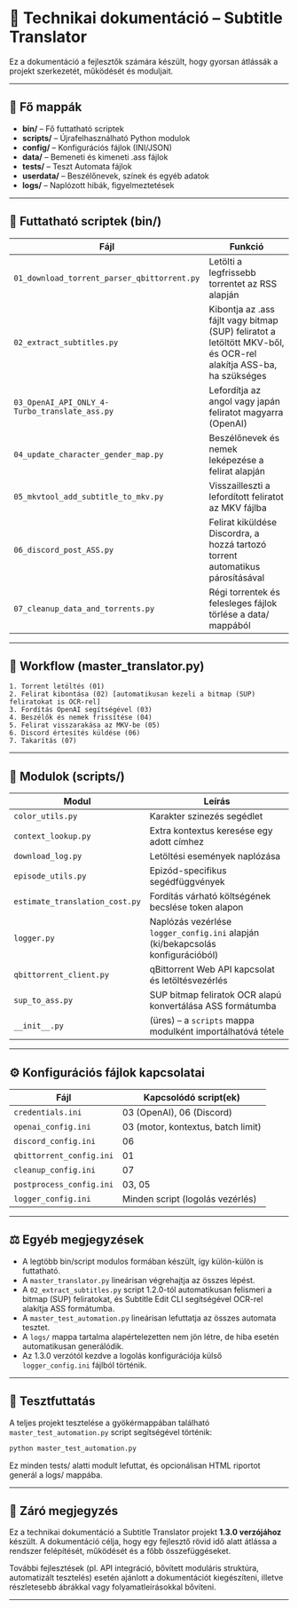 # 🧠 Technikai dokumentáció – Subtitle Translator

Ez a dokumentáció a fejlesztők számára készült, hogy gyorsan átlássák a projekt szerkezetét, működését és moduljait.

---

## 📁 Fő mappák

* **bin/** – Fő futtatható scriptek
* **scripts/** – Újrafelhasználható Python modulok
* **config/** – Konfigurációs fájlok (INI/JSON)
* **data/** – Bemeneti és kimeneti .ass fájlok
* **tests/** – Teszt Automata fájlok
* **userdata/** – Beszélőnevek, színek és egyéb adatok
* **logs/** – Naplózott hibák, figyelmeztetések

---

## 🧹 Futtatható scriptek (bin/)

| Fájl                                          | Funkció                                                                                                          |
| --------------------------------------------- | ---------------------------------------------------------------------------------------------------------------- |
| `01_download_torrent_parser_qbittorrent.py`   | Letölti a legfrissebb torrentet az RSS alapján                                                                   |
| `02_extract_subtitles.py`                     | Kibontja az .ass fájlt vagy bitmap (SUP) feliratot a letöltött MKV-ből, és OCR-rel alakítja ASS-ba, ha szükséges |
| `03_OpenAI_API_ONLY_4-Turbo_translate_ass.py` | Lefordítja az angol vagy japán feliratot magyarra (OpenAI)                                                       |
| `04_update_character_gender_map.py`           | Beszélőnevek és nemek leképezése a felirat alapján                                                               |
| `05_mkvtool_add_subtitle_to_mkv.py`           | Visszailleszti a lefordított feliratot az MKV fájlba                                                             |
| `06_discord_post_ASS.py`                      | Felirat kiküldése Discordra, a hozzá tartozó torrent automatikus párosításával |
| `07_cleanup_data_and_torrents.py`             | Régi torrentek és felesleges fájlok törlése a data/ mappából                                                     |

---

## 🔄 Workflow (master\_translator.py)

```text
1. Torrent letöltés (01)
2. Felirat kibontása (02) [automatikusan kezeli a bitmap (SUP) feliratokat is OCR-rel]
3. Fordítás OpenAI segítségével (03)
4. Beszélők és nemek frissítése (04)
5. Felirat visszarakása az MKV-be (05)
6. Discord értesítés küldése (06)
7. Takarítás (07)
```

---

## 🧱 Modulok (scripts/)

| Modul                          | Leírás                                                                          |
| ------------------------------ | ------------------------------------------------------------------------------- |
| `color_utils.py`               | Karakter szinezés segédlet                                                      |
| `context_lookup.py`            | Extra kontextus keresése egy adott címhez                                       |
| `download_log.py`              | Letöltési események naplózása                                                   |
| `episode_utils.py`             | Epizód-specifikus segédfüggvények                                               |
| `estimate_translation_cost.py` | Fordítás várható költségének becslése token alapon                              |
| `logger.py`                    | Naplózás vezérlése `logger_config.ini` alapján (ki/bekapcsolás konfigurációból) |
| `qbittorrent_client.py`        | qBittorrent Web API kapcsolat és letöltésvezérlés                               |
| `sup_to_ass.py`                | SUP bitmap feliratok OCR alapú konvertálása ASS formátumba                      |
| `__init__.py`                  | (üres) – a `scripts` mappa modulként importálhatóvá tétele                      |

---

## ⚙️ Konfigurációs fájlok kapcsolatai

| Fájl                     | Kapcsolódó script(ek)              |
| ------------------------ | ---------------------------------- |
| `credentials.ini`        | 03 (OpenAI), 06 (Discord)          |
| `openai_config.ini`      | 03 (motor, kontextus, batch limit) |
| `discord_config.ini`     | 06                                 |
| `qbittorrent_config.ini` | 01                                 |
| `cleanup_config.ini`     | 07                                 |
| `postprocess_config.ini` | 03, 05                             |
| `logger_config.ini`      | Minden script (logolás vezérlés)   |

---

## ⚖️ Egyéb megjegyzések

* A legtöbb bin/script modulos formában készült, így külön-külön is futtatható.
* A `master_translator.py` lineárisan végrehajtja az összes lépést.
* A `02_extract_subtitles.py` script 1.2.0-tól automatikusan felismeri a bitmap (SUP) feliratokat, és Subtitle Edit CLI segítségével OCR-rel alakítja ASS formátumba.
* A `master_test_automation.py` lineárisan lefuttatja az összes automata tesztet.
* A `logs/` mappa tartalma alapértelezetten nem jön létre, de hiba esetén automatikusan generálódik.
* Az 1.3.0 verzótól kezdve a logolás konfigurációja külső `logger_config.ini` fájlból történik.

---

## 🥪 Tesztfuttatás

A teljes projekt tesztelése a gyökérmappában található `master_test_automation.py` script segítségével történik:

```bash
python master_test_automation.py
```

Ez minden tests/ alatti modult lefuttat, és opcionálisan HTML riportot generál a logs/ mappába.

---

## 📝 Záró megjegyzés

Ez a technikai dokumentáció a Subtitle Translator projekt **1.3.0 verzójához** készült.
A dokumentáció célja, hogy egy fejlesztő rövid idő alatt átlássa a rendszer felépítését, működését és a főbb összefüggéseket.

További fejlesztések (pl. API integráció, bővített moduláris struktúra, automatizált tesztelés) esetén ajánlott a dokumentációt kiegészíteni, illetve részletesebb ábrákkal vagy folyamatleírásokkal bővíteni.

---
